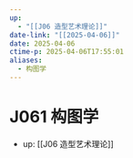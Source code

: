 ```yaml
---
up:
  - "[[J06 造型艺术理论]]"
date-link: "[[2025-04-06]]"
date: 2025-04-06
ctime-p: 2025-04-06T17:55:01
aliases:
  - 构图学
---
```


# J061 构图学

- up: [[J06 造型艺术理论]]

